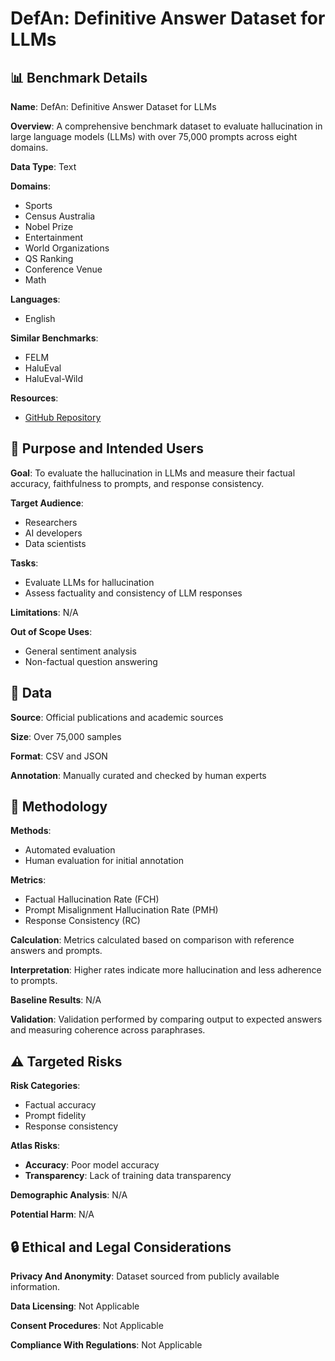 # DefAn: Definitive Answer Dataset for LLMs

## 📊 Benchmark Details

**Name**: DefAn: Definitive Answer Dataset for LLMs

**Overview**: A comprehensive benchmark dataset to evaluate hallucination in large language models (LLMs) with over 75,000 prompts across eight domains.

**Data Type**: Text

**Domains**:
- Sports
- Census Australia
- Nobel Prize
- Entertainment
- World Organizations
- QS Ranking
- Conference Venue
- Math

**Languages**:
- English

**Similar Benchmarks**:
- FELM
- HaluEval
- HaluEval-Wild

**Resources**:
- [GitHub Repository](https://github.com/ashikiut/DefAn)

## 🎯 Purpose and Intended Users

**Goal**: To evaluate the hallucination in LLMs and measure their factual accuracy, faithfulness to prompts, and response consistency.

**Target Audience**:
- Researchers
- AI developers
- Data scientists

**Tasks**:
- Evaluate LLMs for hallucination
- Assess factuality and consistency of LLM responses

**Limitations**: N/A

**Out of Scope Uses**:
- General sentiment analysis
- Non-factual question answering

## 💾 Data

**Source**: Official publications and academic sources

**Size**: Over 75,000 samples

**Format**: CSV and JSON

**Annotation**: Manually curated and checked by human experts

## 🔬 Methodology

**Methods**:
- Automated evaluation
- Human evaluation for initial annotation

**Metrics**:
- Factual Hallucination Rate (FCH)
- Prompt Misalignment Hallucination Rate (PMH)
- Response Consistency (RC)

**Calculation**: Metrics calculated based on comparison with reference answers and prompts.

**Interpretation**: Higher rates indicate more hallucination and less adherence to prompts.

**Baseline Results**: N/A

**Validation**: Validation performed by comparing output to expected answers and measuring coherence across paraphrases.

## ⚠️ Targeted Risks

**Risk Categories**:
- Factual accuracy
- Prompt fidelity
- Response consistency

**Atlas Risks**:
- **Accuracy**: Poor model accuracy
- **Transparency**: Lack of training data transparency

**Demographic Analysis**: N/A

**Potential Harm**: N/A

## 🔒 Ethical and Legal Considerations

**Privacy And Anonymity**: Dataset sourced from publicly available information.

**Data Licensing**: Not Applicable

**Consent Procedures**: Not Applicable

**Compliance With Regulations**: Not Applicable
